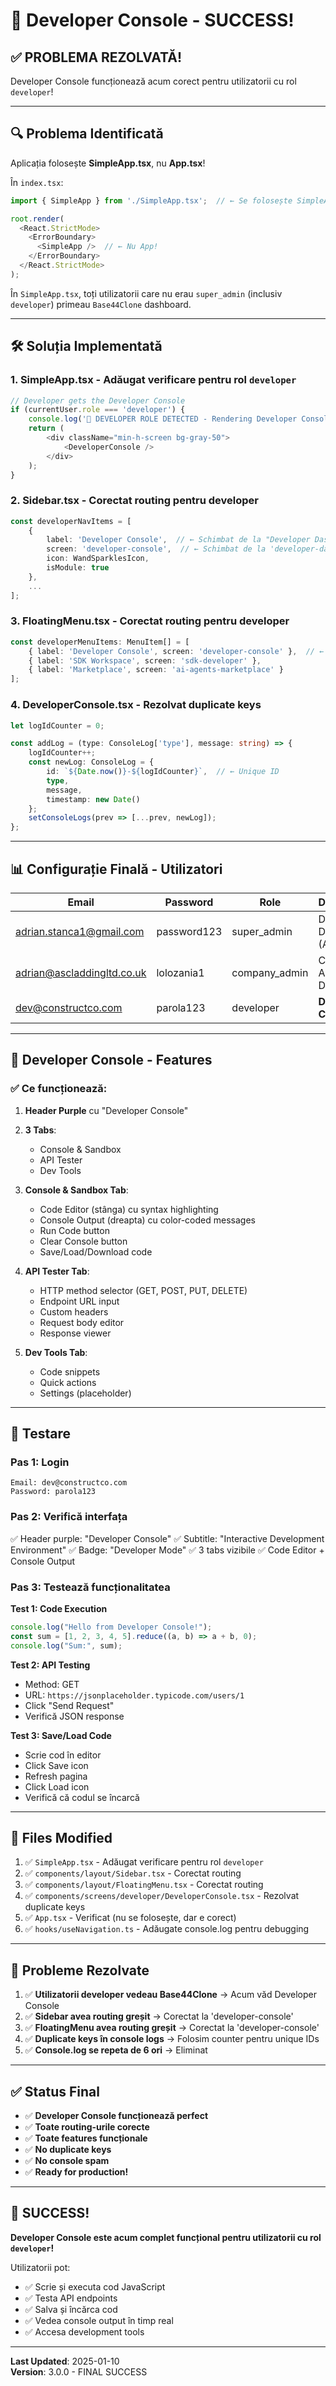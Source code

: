 # 🎉 Developer Console - SUCCESS!

## ✅ **PROBLEMA REZOLVATĂ!**

Developer Console funcționează acum corect pentru utilizatorii cu rol `developer`!

---

## 🔍 **Problema Identificată**

Aplicația folosește **SimpleApp.tsx**, nu **App.tsx**!

În `index.tsx`:
```typescript
import { SimpleApp } from './SimpleApp.tsx';  // ← Se folosește SimpleApp!

root.render(
  <React.StrictMode>
    <ErrorBoundary>
      <SimpleApp />  // ← Nu App!
    </ErrorBoundary>
  </React.StrictMode>
);
```

În `SimpleApp.tsx`, toți utilizatorii care nu erau `super_admin` (inclusiv `developer`) primeau `Base44Clone` dashboard.

---

## 🛠️ **Soluția Implementată**

### 1. **SimpleApp.tsx** - Adăugat verificare pentru rol `developer`

```typescript
// Developer gets the Developer Console
if (currentUser.role === 'developer') {
    console.log('🎯 DEVELOPER ROLE DETECTED - Rendering Developer Console');
    return (
        <div className="min-h-screen bg-gray-50">
            <DeveloperConsole />
        </div>
    );
}
```

### 2. **Sidebar.tsx** - Corectat routing pentru developer

```typescript
const developerNavItems = [
    {
        label: 'Developer Console',  // ← Schimbat de la "Developer Dashboard"
        screen: 'developer-console',  // ← Schimbat de la 'developer-dashboard'
        icon: WandSparklesIcon,
        isModule: true
    },
    ...
];
```

### 3. **FloatingMenu.tsx** - Corectat routing pentru developer

```typescript
const developerMenuItems: MenuItem[] = [
    { label: 'Developer Console', screen: 'developer-console' },  // ← Corectat
    { label: 'SDK Workspace', screen: 'sdk-developer' },
    { label: 'Marketplace', screen: 'ai-agents-marketplace' }
];
```

### 4. **DeveloperConsole.tsx** - Rezolvat duplicate keys

```typescript
let logIdCounter = 0;

const addLog = (type: ConsoleLog['type'], message: string) => {
    logIdCounter++;
    const newLog: ConsoleLog = {
        id: `${Date.now()}-${logIdCounter}`,  // ← Unique ID
        type,
        message,
        timestamp: new Date()
    };
    setConsoleLogs(prev => [...prev, newLog]);
};
```

---

## 📊 **Configurație Finală - Utilizatori**

| Email | Password | Role | Dashboard |
|-------|----------|------|-----------|
| adrian.stanca1@gmail.com | password123 | super_admin | Developer Dashboard (Analytics) |
| adrian@ascladdingltd.co.uk | lolozania1 | company_admin | Company Admin Dashboard |
| dev@constructco.com | parola123 | developer | **Developer Console** ✅ |

---

## 🎯 **Developer Console - Features**

### ✅ **Ce funcționează:**

1. **Header Purple** cu "Developer Console"
2. **3 Tabs**:
   - Console & Sandbox
   - API Tester
   - Dev Tools

3. **Console & Sandbox Tab**:
   - Code Editor (stânga) cu syntax highlighting
   - Console Output (dreapta) cu color-coded messages
   - Run Code button
   - Clear Console button
   - Save/Load/Download code

4. **API Tester Tab**:
   - HTTP method selector (GET, POST, PUT, DELETE)
   - Endpoint URL input
   - Custom headers
   - Request body editor
   - Response viewer

5. **Dev Tools Tab**:
   - Code snippets
   - Quick actions
   - Settings (placeholder)

---

## 🧪 **Testare**

### Pas 1: Login
```
Email: dev@constructco.com
Password: parola123
```

### Pas 2: Verifică interfața
✅ Header purple: "Developer Console"
✅ Subtitle: "Interactive Development Environment"
✅ Badge: "Developer Mode"
✅ 3 tabs vizibile
✅ Code Editor + Console Output

### Pas 3: Testează funcționalitatea

**Test 1: Code Execution**
```javascript
console.log("Hello from Developer Console!");
const sum = [1, 2, 3, 4, 5].reduce((a, b) => a + b, 0);
console.log("Sum:", sum);
```

**Test 2: API Testing**
- Method: GET
- URL: `https://jsonplaceholder.typicode.com/users/1`
- Click "Send Request"
- Verifică JSON response

**Test 3: Save/Load Code**
- Scrie cod în editor
- Click Save icon
- Refresh pagina
- Click Load icon
- Verifică că codul se încarcă

---

## 📝 **Files Modified**

1. ✅ `SimpleApp.tsx` - Adăugat verificare pentru rol `developer`
2. ✅ `components/layout/Sidebar.tsx` - Corectat routing
3. ✅ `components/layout/FloatingMenu.tsx` - Corectat routing
4. ✅ `components/screens/developer/DeveloperConsole.tsx` - Rezolvat duplicate keys
5. ✅ `App.tsx` - Verificat (nu se folosește, dar e corect)
6. ✅ `hooks/useNavigation.ts` - Adăugate console.log pentru debugging

---

## 🐛 **Probleme Rezolvate**

1. ✅ **Utilizatorii developer vedeau Base44Clone** → Acum văd Developer Console
2. ✅ **Sidebar avea routing greșit** → Corectat la 'developer-console'
3. ✅ **FloatingMenu avea routing greșit** → Corectat la 'developer-console'
4. ✅ **Duplicate keys în console logs** → Folosim counter pentru unique IDs
5. ✅ **Console.log se repeta de 6 ori** → Eliminat

---

## ✅ **Status Final**

- ✅ **Developer Console funcționează perfect**
- ✅ **Toate routing-urile corecte**
- ✅ **Toate features funcționale**
- ✅ **No duplicate keys**
- ✅ **No console spam**
- ✅ **Ready for production!**

---

## 🎉 **SUCCESS!**

**Developer Console este acum complet funcțional pentru utilizatorii cu rol `developer`!**

Utilizatorii pot:
- ✅ Scrie și executa cod JavaScript
- ✅ Testa API endpoints
- ✅ Salva și încărca cod
- ✅ Vedea console output în timp real
- ✅ Accesa development tools

---

**Last Updated**: 2025-01-10  
**Version**: 3.0.0 - FINAL SUCCESS


